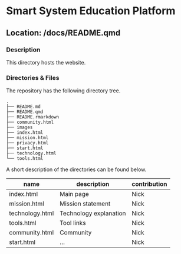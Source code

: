 

# Smart System Education Platform

## Location: /docs/README.qmd

### Description

This directory hosts the website.

### Directories & Files

The repository has the following directory tree.

    .
    ├── README.md
    ├── README.qmd
    ├── README.rmarkdown
    ├── community.html
    ├── images
    ├── index.html
    ├── mission.html
    ├── privacy.html
    ├── start.html
    ├── technology.html
    └── tools.html

A short description of the directories can be found below.

| name            | description            | contribution |
|-----------------|------------------------|--------------|
| index.html      | Main page              | Nick         |
| mission.html    | Mission statement      | Nick         |
| technology.html | Technology explanation | Nick         |
| tools.html      | Tool links             | Nick         |
| community.html  | Community              | Nick         |
| start.html      | …                      | Nick         |
